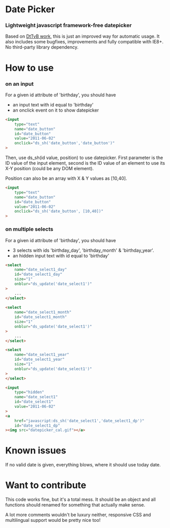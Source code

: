 # Date Picker
### Lightweight javascript framework-free datepicker

Based on [DtTvB work](http://javascriptkit.com/script/script2/dyndateselector.shtml), this is just an improved way for automatic usage.
It also includes some bugfixes, improvements and fully compatible with IE8+. 
No third-party library dependency.

# How to use
### on an input
For a given id attribute of 'birthday', you should have
- an input text with id equal to 'birthday'
- an onclick event on it to show datepicker 

```html
<input 
	type="text" 
	name="date_button" 
	id="date_button" 
	value="2011-06-02" 
	onclick="ds_sh('date_button','date_button')"
>
```

Then, use ds_sh(id value, position) to use datepicker. 
First parameter is the ID value of the input element, second is the ID value of an element to use its X-Y position (could be any DOM element). 

Position can also be an array with X & Y values as [10,40].

```html
<input
	type="text"
	name="date_button"
	id="date_button"
	value="2011-06-02"
	onclick="ds_sh('date_button', [10,40])"
>
```


### on multiple selects
For a given id attribute of 'birthday', you should have
- 3 selects with ids 'birthday_day', 'birthday_month' & 'birthday_year'.
- an hidden input text with id equal to 'birthday'

```html
<select
	name="date_select1_day"
	id="date_select1_day"
	size="1"
	onblur="ds_update('date_select1')"
>
	...
</select>
			
<select
	name="date_select1_month"
	id="date_select1_month"
	size="1"
	onblur="ds_update('date_select1')"
>
	...
</select>

<select
	name="date_select1_year"
	id="date_select1_year"
	size="1"
	onblur="ds_update('date_select1')"
>
</select>

<input
	type="hidden"
	name="date_select1"
	id="date_select1"
	value="2011-06-02"
>
<a
	href="javascript:ds_sh('date_select1','date_select1_dp')"
	id="date_select1_dp"
><img src="datepicker_cal.gif"></a>
```


# Known issues
If no valid date is given, everything blows, where it should use today date.

# Want to contribute
This code works fine, but it's a total mess. It should be an object and all functions should renamed for something that actually make sense. 

A lot more comments wouldn't be luxury neither, responsive CSS and multilingual support would be pretty nice too!